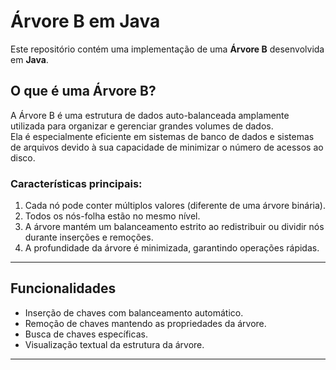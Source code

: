 # Árvore B em Java  

Este repositório contém uma implementação de uma **Árvore B** desenvolvida em **Java**.  

## O que é uma Árvore B?  

A Árvore B é uma estrutura de dados auto-balanceada amplamente utilizada para organizar e gerenciar grandes volumes de dados.  
Ela é especialmente eficiente em sistemas de banco de dados e sistemas de arquivos devido à sua capacidade de minimizar o número de acessos ao disco.  

### Características principais:  
1. Cada nó pode conter múltiplos valores (diferente de uma árvore binária).  
2. Todos os nós-folha estão no mesmo nível.  
3. A árvore mantém um balanceamento estrito ao redistribuir ou dividir nós durante inserções e remoções.  
4. A profundidade da árvore é minimizada, garantindo operações rápidas.  

---

## Funcionalidades  

- Inserção de chaves com balanceamento automático.  
- Remoção de chaves mantendo as propriedades da árvore.  
- Busca de chaves específicas.  
- Visualização textual da estrutura da árvore.  

---
